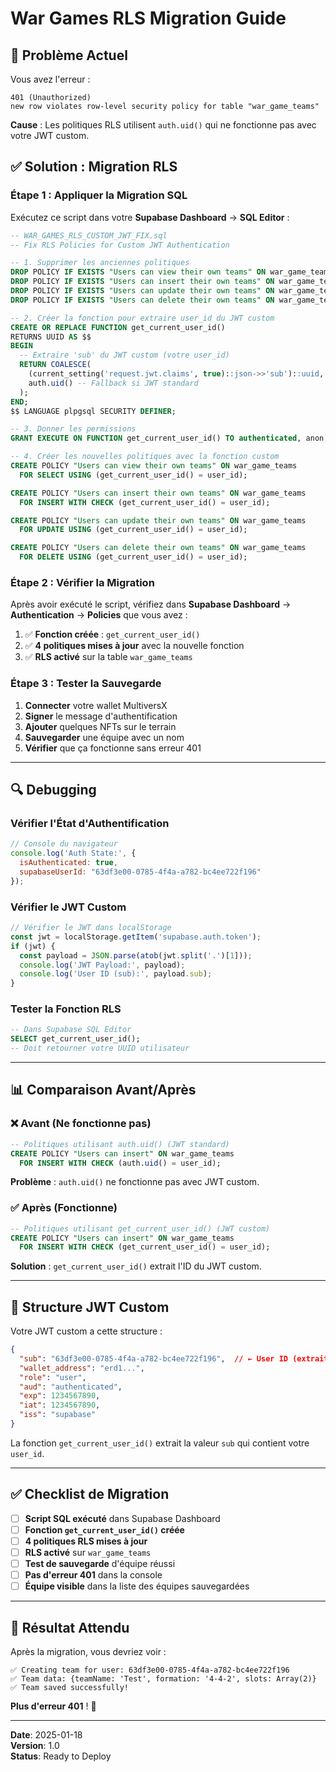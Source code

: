 # War Games RLS Migration Guide

## 🚨 Problème Actuel

Vous avez l'erreur :
```
401 (Unauthorized)
new row violates row-level security policy for table "war_game_teams"
```

**Cause** : Les politiques RLS utilisent `auth.uid()` qui ne fonctionne pas avec votre JWT custom.

## ✅ Solution : Migration RLS

### **Étape 1 : Appliquer la Migration SQL**

Exécutez ce script dans votre **Supabase Dashboard** → **SQL Editor** :

```sql
-- WAR_GAMES_RLS_CUSTOM_JWT_FIX.sql
-- Fix RLS Policies for Custom JWT Authentication

-- 1. Supprimer les anciennes politiques
DROP POLICY IF EXISTS "Users can view their own teams" ON war_game_teams;
DROP POLICY IF EXISTS "Users can insert their own teams" ON war_game_teams;
DROP POLICY IF EXISTS "Users can update their own teams" ON war_game_teams;
DROP POLICY IF EXISTS "Users can delete their own teams" ON war_game_teams;

-- 2. Créer la fonction pour extraire user_id du JWT custom
CREATE OR REPLACE FUNCTION get_current_user_id()
RETURNS UUID AS $$
BEGIN
  -- Extraire 'sub' du JWT custom (votre user_id)
  RETURN COALESCE(
    (current_setting('request.jwt.claims', true)::json->>'sub')::uuid,
    auth.uid() -- Fallback si JWT standard
  );
END;
$$ LANGUAGE plpgsql SECURITY DEFINER;

-- 3. Donner les permissions
GRANT EXECUTE ON FUNCTION get_current_user_id() TO authenticated, anon;

-- 4. Créer les nouvelles politiques avec la fonction custom
CREATE POLICY "Users can view their own teams" ON war_game_teams
  FOR SELECT USING (get_current_user_id() = user_id);

CREATE POLICY "Users can insert their own teams" ON war_game_teams
  FOR INSERT WITH CHECK (get_current_user_id() = user_id);

CREATE POLICY "Users can update their own teams" ON war_game_teams
  FOR UPDATE USING (get_current_user_id() = user_id);

CREATE POLICY "Users can delete their own teams" ON war_game_teams
  FOR DELETE USING (get_current_user_id() = user_id);
```

### **Étape 2 : Vérifier la Migration**

Après avoir exécuté le script, vérifiez dans **Supabase Dashboard** → **Authentication** → **Policies** que vous avez :

1. ✅ **Fonction créée** : `get_current_user_id()`
2. ✅ **4 politiques mises à jour** avec la nouvelle fonction
3. ✅ **RLS activé** sur la table `war_game_teams`

### **Étape 3 : Tester la Sauvegarde**

1. **Connecter** votre wallet MultiversX
2. **Signer** le message d'authentification
3. **Ajouter** quelques NFTs sur le terrain
4. **Sauvegarder** une équipe avec un nom
5. **Vérifier** que ça fonctionne sans erreur 401

---

## 🔍 Debugging

### **Vérifier l'État d'Authentification**
```javascript
// Console du navigateur
console.log('Auth State:', {
  isAuthenticated: true,
  supabaseUserId: "63df3e00-0785-4f4a-a782-bc4ee722f196"
});
```

### **Vérifier le JWT Custom**
```javascript
// Vérifier le JWT dans localStorage
const jwt = localStorage.getItem('supabase.auth.token');
if (jwt) {
  const payload = JSON.parse(atob(jwt.split('.')[1]));
  console.log('JWT Payload:', payload);
  console.log('User ID (sub):', payload.sub);
}
```

### **Tester la Fonction RLS**
```sql
-- Dans Supabase SQL Editor
SELECT get_current_user_id();
-- Doit retourner votre UUID utilisateur
```

---

## 📊 Comparaison Avant/Après

### **❌ Avant (Ne fonctionne pas)**
```sql
-- Politiques utilisant auth.uid() (JWT standard)
CREATE POLICY "Users can insert" ON war_game_teams
  FOR INSERT WITH CHECK (auth.uid() = user_id);
```
**Problème** : `auth.uid()` ne fonctionne pas avec JWT custom.

### **✅ Après (Fonctionne)**
```sql
-- Politiques utilisant get_current_user_id() (JWT custom)
CREATE POLICY "Users can insert" ON war_game_teams
  FOR INSERT WITH CHECK (get_current_user_id() = user_id);
```
**Solution** : `get_current_user_id()` extrait l'ID du JWT custom.

---

## 🎯 Structure JWT Custom

Votre JWT custom a cette structure :
```json
{
  "sub": "63df3e00-0785-4f4a-a782-bc4ee722f196",  // ← User ID (extrait par get_current_user_id())
  "wallet_address": "erd1...",
  "role": "user",
  "aud": "authenticated",
  "exp": 1234567890,
  "iat": 1234567890,
  "iss": "supabase"
}
```

La fonction `get_current_user_id()` extrait la valeur `sub` qui contient votre `user_id`.

---

## ✅ Checklist de Migration

- [ ] **Script SQL exécuté** dans Supabase Dashboard
- [ ] **Fonction `get_current_user_id()` créée**
- [ ] **4 politiques RLS mises à jour**
- [ ] **RLS activé** sur `war_game_teams`
- [ ] **Test de sauvegarde** d'équipe réussi
- [ ] **Pas d'erreur 401** dans la console
- [ ] **Équipe visible** dans la liste des équipes sauvegardées

---

## 🚀 Résultat Attendu

Après la migration, vous devriez voir :
```
✅ Creating team for user: 63df3e00-0785-4f4a-a782-bc4ee722f196
✅ Team data: {teamName: 'Test', formation: '4-4-2', slots: Array(2)}
✅ Team saved successfully!
```

**Plus d'erreur 401** ! 🎉

---

**Date**: 2025-01-18  
**Version**: 1.0  
**Status**: Ready to Deploy


